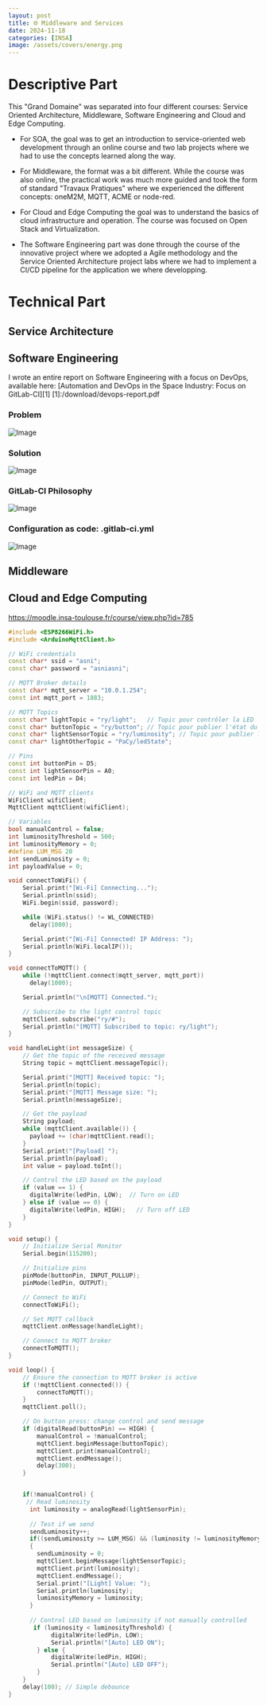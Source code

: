 ```yaml
---
layout: post
title: 🌐 Middleware and Services
date: 2024-11-18
categories: [INSA]
image: /assets/covers/energy.png
---
```


# Descriptive Part

This "Grand Domaine" was separated into four different courses: Service Oriented Architecture, Middleware, Software Engineering and Cloud and Edge Computing. 

- For SOA, the goal was to get an introduction to service-oriented web development through an online course and two lab projects where we had to use the concepts learned along the way. 

- For Middleware, the format was a bit different. While the course was also online, the practical work was much more guided and took the form of standard "Travaux Pratiques" where we experienced the different concepts: oneM2M, MQTT, ACME or node-red.

- For Cloud and Edge Computing the goal was to understand the basics of cloud infrastructure and operation. The course was focused on Open Stack and Virtualization.

- The Software Engineering part was done through the course of the innovative project where we adopted a Agile methodology and the Service Oriented Architecture project labs where we had to implement a CI/CD pipeline for the application we where developping.

# Technical Part

## Service Architecture

## Software Engineering

I wrote an entire report on Software Engineering with a focus on DevOps, available here: [Automation and DevOps in the Space Industry: Focus on GitLab-CI][1]
[1]:/download/devops-report.pdf

### Problem

![Image](/assets/posts-images/portfolio-insa/middleware-service/problematique.png)


### Solution

![Image](/assets/posts-images/portfolio-insa/middleware-service/solution.png)

### GitLab-CI Philosophy

![Image](/assets/posts-images/portfolio-insa/middleware-service/gitlab-ci-philosophy.png)

### Configuration as code: .gitlab-ci.yml

![Image](/assets/posts-images/portfolio-insa/middleware-service/gitlabci-yml.png)



## Middleware

## Cloud and Edge Computing






https://moodle.insa-toulouse.fr/course/view.php?id=785


```ino
#include <ESP8266WiFi.h>
#include <ArduinoMqttClient.h>

// WiFi credentials
const char* ssid = "asni";             
const char* password = "asniasni"; 

// MQTT Broker details
const char* mqtt_server = "10.0.1.254"; 
const int mqtt_port = 1883;

// MQTT Topics
const char* lightTopic = "ry/light";   // Topic pour contrôler la LED
const char* buttonTopic = "ry/button"; // Topic pour publier l'état du bouton
const char* lightSensorTopic = "ry/luminosity"; // Topic pour publier la luminosité
const char* lightOtherTopic = "PaCy/ledState";

// Pins
const int buttonPin = D5;        
const int lightSensorPin = A0;   
const int ledPin = D4;        

// WiFi and MQTT clients
WiFiClient wifiClient;
MqttClient mqttClient(wifiClient);

// Variables
bool manualControl = false;       
int luminosityThreshold = 500;
int luminosityMemory = 0;
#define LUM_MSG 20
int sendLuminosity = 0;
int payloadValue = 0;

void connectToWiFi() {
    Serial.print("[Wi-Fi] Connecting...");
    Serial.println(ssid);
    WiFi.begin(ssid, password);

    while (WiFi.status() != WL_CONNECTED)
      delay(1000);

    Serial.print("[Wi-Fi] Connected! IP Address: ");
    Serial.println(WiFi.localIP());
}

void connectToMQTT() {
    while (!mqttClient.connect(mqtt_server, mqtt_port))
      delay(1000);

    Serial.println("\n[MQTT] Connected.");

    // Subscribe to the light control topic
    mqttClient.subscribe("ry/#");
    Serial.println("[MQTT] Subscribed to topic: ry/light");
}

void handleLight(int messageSize) {   
    // Get the topic of the received message
    String topic = mqttClient.messageTopic();

    Serial.print("[MQTT] Received topic: ");
    Serial.println(topic);
    Serial.print("[MQTT] Message size: ");
    Serial.println(messageSize);

    // Get the payload
    String payload;
    while (mqttClient.available()) {
      payload += (char)mqttClient.read();
    }
    Serial.print("[Payload] ");
    Serial.println(payload);
    int value = payload.toInt();

    // Control the LED based on the payload
    if (value == 1) {
      digitalWrite(ledPin, LOW);  // Turn on LED
    } else if (value == 0) {
      digitalWrite(ledPin, HIGH);   // Turn off LED
    }
}

void setup() {
    // Initialize Serial Monitor
    Serial.begin(115200);

    // Initialize pins
    pinMode(buttonPin, INPUT_PULLUP);
    pinMode(ledPin, OUTPUT);

    // Connect to WiFi
    connectToWiFi();

    // Set MQTT callback
    mqttClient.onMessage(handleLight);

    // Connect to MQTT broker
    connectToMQTT();
}

void loop() {
    // Ensure the connection to MQTT broker is active
    if (!mqttClient.connected()) {
        connectToMQTT();
    }
    mqttClient.poll();

    // On button press: change control and send message
    if (digitalRead(buttonPin) == HIGH) {
        manualControl = !manualControl;
        mqttClient.beginMessage(buttonTopic);
        mqttClient.print(manualControl);
        mqttClient.endMessage();
        delay(300);
    }


    if(!manualControl) {
     // Read luminosity
      int luminosity = analogRead(lightSensorPin);
      
      // Test if we send
      sendLuminosity++;
      if((sendLuminosity >= LUM_MSG) && (luminosity != luminosityMemory))
      {
        sendLuminosity = 0;
        mqttClient.beginMessage(lightSensorTopic);
        mqttClient.print(luminosity);
        mqttClient.endMessage();
        Serial.print("[Light] Value: ");
        Serial.println(luminosity);
        luminosityMemory = luminosity;
      }
  
      // Control LED based on luminosity if not manually controlled
       if (luminosity < luminosityThreshold) {
            digitalWrite(ledPin, LOW);
            Serial.println("[Auto] LED ON");
        } else {
            digitalWrite(ledPin, HIGH);
            Serial.println("[Auto] LED OFF");
        }
    }
    delay(100); // Simple debounce
}
```
